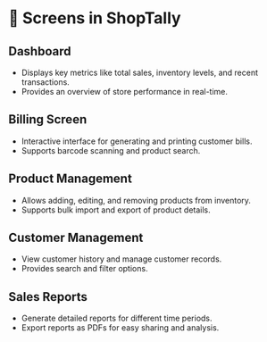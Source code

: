 # 📱 Screens in ShopTally

## **Dashboard**
- Displays key metrics like total sales, inventory levels, and recent transactions.
- Provides an overview of store performance in real-time.

## **Billing Screen**
- Interactive interface for generating and printing customer bills.
- Supports barcode scanning and product search.

## **Product Management**
- Allows adding, editing, and removing products from inventory.
- Supports bulk import and export of product details.

## **Customer Management**
- View customer history and manage customer records.
- Provides search and filter options.

## **Sales Reports**
- Generate detailed reports for different time periods.
- Export reports as PDFs for easy sharing and analysis.

